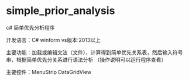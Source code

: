 # simple_prior_analysis
c# 简单优先分析程序

开发语言：C#  winform
vs版本:2013以上

主要功能：加载或编辑文法（文件），计算得到简单优先关系表，然后输入符号串，根据简单优先分关系进行语法分析
（操作说明可以运行程序查看）

主要控件：MenuStrip  DataGridView
